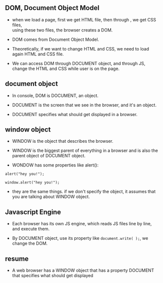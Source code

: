 ## DOM, Document Object Model

- when we load a page, first we get HTML file, then through <link>, we get CSS files,     
using these two files, the browser creates a DOM.

- DOM comes from Document Object Model. 

- Theoretically, if we want to change HTML and CSS, we need to load again HTML and CSS file.   

- We can access DOM through DOCUMENT object, and through JS, change the HTML and CSS while user is on the page.


## document object

- In console, DOM is DOCUMENT, an object.

- DOCUMENT is the screen that we see in the browser, and it's an object.

- DOCUMENT specifies what should get displayed in a browser.


## window object

- WINDOW is the object that describes the browser.   
 
- WINDOW is the biggest parent of everything in a browser and is also the parent object of DOCUMENT object.

- WONDOW has some properties like alert():

```
alert("hey you!");
```
```
window.alert("hey you!");
```
- they are the same things. if we don't specify the object, it assumes that you are talking about WINDOW object.


## Javascript Engine

- Each browser has its own JS engine, which reads JS files line by line, and execute them.
 
- By DOCUMENT object, use its property like ```document.write( );```, we change the DOM.

## resume

- A web browser has a WINDOW object that has a property DOCUMENT that specifies what should get displayed
 
 
 
